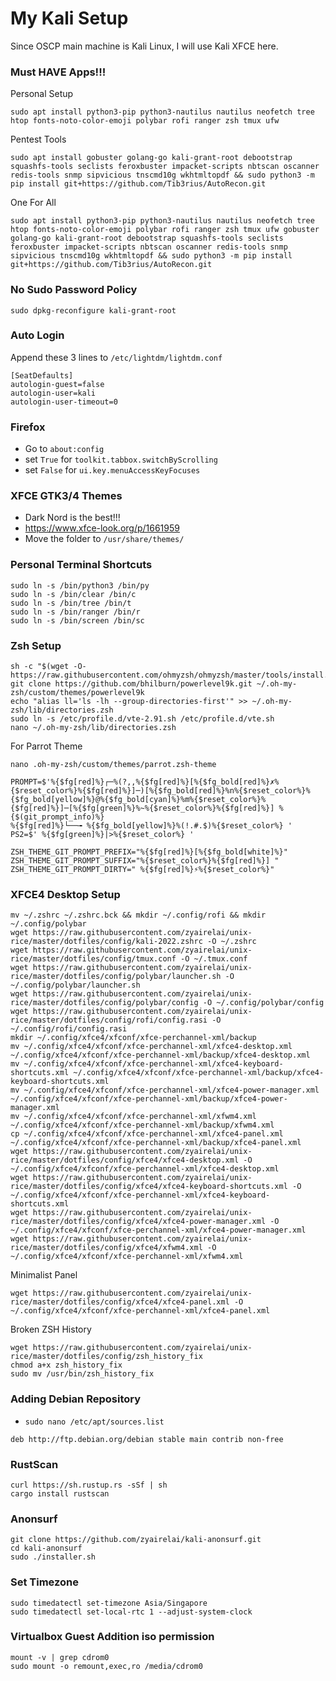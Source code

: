 # My Kali Setup
Since OSCP main machine is Kali Linux, I will use Kali XFCE here.

### Must HAVE Apps!!!
Personal Setup
```
sudo apt install python3-pip python3-nautilus nautilus neofetch tree htop fonts-noto-color-emoji polybar rofi ranger zsh tmux ufw 
```
Pentest Tools
```
sudo apt install gobuster golang-go kali-grant-root debootstrap squashfs-tools seclists feroxbuster impacket-scripts nbtscan oscanner redis-tools snmp sipvicious tnscmd10g wkhtmltopdf && sudo python3 -m pip install git+https://github.com/Tib3rius/AutoRecon.git
```
One For All
```
sudo apt install python3-pip python3-nautilus nautilus neofetch tree htop fonts-noto-color-emoji polybar rofi ranger zsh tmux ufw gobuster golang-go kali-grant-root debootstrap squashfs-tools seclists feroxbuster impacket-scripts nbtscan oscanner redis-tools snmp sipvicious tnscmd10g wkhtmltopdf && sudo python3 -m pip install git+https://github.com/Tib3rius/AutoRecon.git
```

### No Sudo Password Policy
```
sudo dpkg-reconfigure kali-grant-root
```

### Auto Login
Append these 3 lines to `/etc/lightdm/lightdm.conf`
```
[SeatDefaults]
autologin-guest=false
autologin-user=kali
autologin-user-timeout=0
```

### Firefox
- Go to `about:config`  
- set `True` for `toolkit.tabbox.switchByScrolling`
- set `False` for `ui.key.menuAccessKeyFocuses`

### XFCE GTK3/4 Themes
- Dark Nord is the best!!!
- https://www.xfce-look.org/p/1661959
- Move the folder to `/usr/share/themes/`

### Personal Terminal Shortcuts
```
sudo ln -s /bin/python3 /bin/py
sudo ln -s /bin/clear /bin/c
sudo ln -s /bin/tree /bin/t
sudo ln -s /bin/ranger /bin/r
sudo ln -s /bin/screen /bin/sc
```

### Zsh Setup
```
sh -c "$(wget -O- https://raw.githubusercontent.com/ohmyzsh/ohmyzsh/master/tools/install.sh)"
git clone https://github.com/bhilburn/powerlevel9k.git ~/.oh-my-zsh/custom/themes/powerlevel9k
echo "alias ll='ls -lh --group-directories-first'" >> ~/.oh-my-zsh/lib/directories.zsh
sudo ln -s /etc/profile.d/vte-2.91.sh /etc/profile.d/vte.sh
nano ~/.oh-my-zsh/lib/directories.zsh
```
For Parrot Theme
```
nano .oh-my-zsh/custom/themes/parrot.zsh-theme 
```
```
PROMPT=$'%{$fg[red]%}┌─%(?,,%{$fg[red]%}[%{$fg_bold[red]%}✗%{$reset_color%}%{$fg[red]%}]─)[%{$fg_bold[red]%}%n%{$reset_color%}%{$fg_bold[yellow]%}@%{$fg_bold[cyan]%}%m%{$reset_color%}%{$fg[red]%}]─[%{$fg[green]%}%~%{$reset_color%}%{$fg[red]%}] %{$(git_prompt_info)%}
%{$fg[red]%}└──╼ %{$fg_bold[yellow]%}%(!.#.$)%{$reset_color%} '
PS2=$' %{$fg[green]%}|>%{$reset_color%} '

ZSH_THEME_GIT_PROMPT_PREFIX="%{$fg[red]%}[%{$fg_bold[white]%}"
ZSH_THEME_GIT_PROMPT_SUFFIX="%{$reset_color%}%{$fg[red]%}] "
ZSH_THEME_GIT_PROMPT_DIRTY=" %{$fg[red]%}⚡%{$reset_color%}"
```

### XFCE4 Desktop Setup
```
mv ~/.zshrc ~/.zshrc.bck && mkdir ~/.config/rofi && mkdir ~/.config/polybar
wget https://raw.githubusercontent.com/zyairelai/unix-rice/master/dotfiles/config/kali-2022.zshrc -O ~/.zshrc
wget https://raw.githubusercontent.com/zyairelai/unix-rice/master/dotfiles/config/tmux.conf -O ~/.tmux.conf
wget https://raw.githubusercontent.com/zyairelai/unix-rice/master/dotfiles/config/polybar/launcher.sh -O ~/.config/polybar/launcher.sh
wget https://raw.githubusercontent.com/zyairelai/unix-rice/master/dotfiles/config/polybar/config -O ~/.config/polybar/config
wget https://raw.githubusercontent.com/zyairelai/unix-rice/master/dotfiles/config/rofi/config.rasi -O ~/.config/rofi/config.rasi
mkdir ~/.config/xfce4/xfconf/xfce-perchannel-xml/backup
mv ~/.config/xfce4/xfconf/xfce-perchannel-xml/xfce4-desktop.xml ~/.config/xfce4/xfconf/xfce-perchannel-xml/backup/xfce4-desktop.xml
mv ~/.config/xfce4/xfconf/xfce-perchannel-xml/xfce4-keyboard-shortcuts.xml ~/.config/xfce4/xfconf/xfce-perchannel-xml/backup/xfce4-keyboard-shortcuts.xml
mv ~/.config/xfce4/xfconf/xfce-perchannel-xml/xfce4-power-manager.xml ~/.config/xfce4/xfconf/xfce-perchannel-xml/backup/xfce4-power-manager.xml
mv ~/.config/xfce4/xfconf/xfce-perchannel-xml/xfwm4.xml ~/.config/xfce4/xfconf/xfce-perchannel-xml/backup/xfwm4.xml
cp ~/.config/xfce4/xfconf/xfce-perchannel-xml/xfce4-panel.xml ~/.config/xfce4/xfconf/xfce-perchannel-xml/backup/xfce4-panel.xml
wget https://raw.githubusercontent.com/zyairelai/unix-rice/master/dotfiles/config/xfce4/xfce4-desktop.xml -O ~/.config/xfce4/xfconf/xfce-perchannel-xml/xfce4-desktop.xml
wget https://raw.githubusercontent.com/zyairelai/unix-rice/master/dotfiles/config/xfce4/xfce4-keyboard-shortcuts.xml -O ~/.config/xfce4/xfconf/xfce-perchannel-xml/xfce4-keyboard-shortcuts.xml
wget https://raw.githubusercontent.com/zyairelai/unix-rice/master/dotfiles/config/xfce4/xfce4-power-manager.xml -O ~/.config/xfce4/xfconf/xfce-perchannel-xml/xfce4-power-manager.xml
wget https://raw.githubusercontent.com/zyairelai/unix-rice/master/dotfiles/config/xfce4/xfwm4.xml -O ~/.config/xfce4/xfconf/xfce-perchannel-xml/xfwm4.xml
```
Minimalist Panel
```
wget https://raw.githubusercontent.com/zyairelai/unix-rice/master/dotfiles/config/xfce4/xfce4-panel.xml -O ~/.config/xfce4/xfconf/xfce-perchannel-xml/xfce4-panel.xml
```
Broken ZSH History 
```
wget https://raw.githubusercontent.com/zyairelai/unix-rice/master/dotfiles/config/zsh_history_fix
chmod a+x zsh_history_fix
sudo mv /usr/bin/zsh_history_fix
```

### Adding Debian Repository
- `sudo nano /etc/apt/sources.list`
```
deb http://ftp.debian.org/debian stable main contrib non-free
```

### RustScan
```
curl https://sh.rustup.rs -sSf | sh
cargo install rustscan
```

### Anonsurf
```
git clone https://github.com/zyairelai/kali-anonsurf.git
cd kali-anonsurf
sudo ./installer.sh
```

### Set Timezone
```
sudo timedatectl set-timezone Asia/Singapore
sudo timedatectl set-local-rtc 1 --adjust-system-clock
```

### Virtualbox Guest Addition iso permission
```
mount -v | grep cdrom0
sudo mount -o remount,exec,ro /media/cdrom0
```
